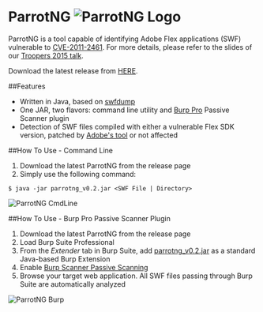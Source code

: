# ParrotNG ![ParrotNG Logo](http://i.imgur.com/Ek8SGIit.png "ParrotNG Logo")

ParrotNG is a tool capable of identifying Adobe Flex applications (SWF) vulnerable to [CVE-2011-2461](https://www.adobe.com/support/security/bulletins/apsb11-25.html). For more details, please refer to the slides of our [Troopers 2015 talk](http://www.slideshare.net/ikkisoft/the-old-is-new-again-cve20112461-is-back).

Download the latest release from [HERE](https://github.com/ikkisoft/ParrotNG/releases).

##Features

* Written in Java, based on [swfdump](http://www.swftools.org/swfdump.html)
* One JAR, two flavors: command line utility and [Burp Pro](http://portswigger.net/burp/editions.html) Passive Scanner plugin 
* Detection of SWF files compiled with either a vulnerable Flex SDK version, patched by [Adobe's tool](http://helpx.adobe.com/flash-builder/kb/flex-security-issue-apsb11-25.html) or not affected

##How To Use - Command Line

1. Download the latest ParrotNG from the release page
2. Simply use the following command:
```
$ java -jar parrotng_v0.2.jar <SWF File | Directory>
```

![ParrotNG CmdLine](http://i.imgur.com/1JT4CtH.png "ParrotNGCmdLine")

##How To Use - Burp Pro Passive Scanner Plugin

1. Download the latest ParrotNG from the release page
2. Load Burp Suite Professional
3. From the _Extender_ tab in Burp Suite,  add [parrotng_v0.2.jar](https://github.com/ikkisoft/ParrotNG/releases) as a standard Java-based Burp Extension
4. Enable [Burp Scanner Passive Scanning](http://portswigger.net/burp/help/scanner_scanmodes.html)
5. Browse your target web application. All SWF files passing through Burp Suite are automatically analyzed  

![ParrotNG Burp](http://i.imgur.com/thAkkMB.png "ParrotNGBurp")


